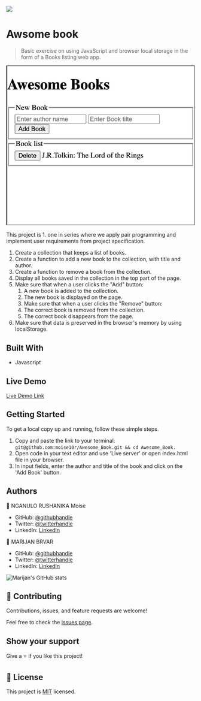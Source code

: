 ![](https://img.shields.io/badge/Microverse-blueviolet)

# Awsome book

> Basic exercise on using JavaScript and browser local storage in the form of a Books listing web app.

![screenshot](./app_screenshot.png)

This project is 1. one in series where we apply pair programming and implement user requirements from project specification.
1. Create a collection that keeps a list of books.
2. Create a function to add a new book to the collection, with title and author.
3. Create a function to remove a book from the collection.
4. Display all books saved in the collection in the top part of the page.
5. Make sure that when a user clicks the "Add" button: 
    1. A new book is added to the collection.
    2. The new book is displayed on the page.
    3. Make sure that when a user clicks the "Remove" button:
    4. The correct book is removed from the collection.
    5. The correct book disappears from the page.
6. Make sure that data is preserved in the browser's memory by using localStorage.

## Built With

- Javascript

## Live Demo

[Live Demo Link](https://moise10r.github.io/Awesome_Book/)


## Getting Started

To get a local copy up and running, follow these simple steps.
1. Copy and paste the link to your terminal: `git@github.com:moise10r/Awesome_Book.git && cd Awesome_Book.`
2. Open code in your text editor and use 'Live server' or open index.html file in your browser.
3. In input fields, enter the author and title of the book and click on the 'Add Book' button.

## Authors

👤 NGANULO RUSHANIKA Moise

- GitHub: [@githubhandle](https://github.com/moise10r)
- Twitter: [@twitterhandle](https://twitter.com/MRushanika)
- LinkedIn: [LinkedIn](https://www.linkedin.com/in/nganulo-rushanika-mo%C3%AFse-626139197/)

👤 MARIJAN BRVAR

- GitHub: [@githubhandle](https://github.com/marijanbrvar)
- Twitter: [@twitterhandle](https://twitter.com/marijanbrvar)
- LinkedIn: [LinkedIn](https://linkedin.com/in/marijanbrvar)

![Marijan's GitHub stats](https://github-readme-stats.vercel.app/api?username=marijanbrvar&count_private=true&theme=dark&show_icons=true)

## 🤝 Contributing

Contributions, issues, and feature requests are welcome!

Feel free to check the [issues page](https://github.com/moise10r/Awesome_Book/issues).

## Show your support

Give a ⭐️ if you like this project!

## 📝 License

This project is [MIT](./MIT.md) licensed.
